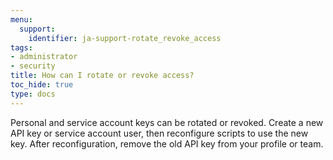 ```yaml
---
menu:
  support:
    identifier: ja-support-rotate_revoke_access
tags:
- administrator
- security
title: How can I rotate or revoke access?
toc_hide: true
type: docs
---
```


Personal and service account keys can be rotated or revoked. Create a new API key or service account user, then reconfigure scripts to use the new key. After reconfiguration, remove the old API key from your profile or team.